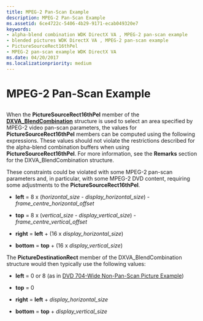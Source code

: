 ```yaml
---
title: MPEG-2 Pan-Scan Example
description: MPEG-2 Pan-Scan Example
ms.assetid: 6ce4722c-5406-4b29-9171-ecab049320e7
keywords:
- alpha-blend combination WDK DirectX VA , MPEG-2 pan-scan example
- blended pictures WDK DirectX VA , MPEG-2 pan-scan example
- PictureSourceRect16thPel
- MPEG-2 pan-scan example WDK DirectX VA
ms.date: 04/20/2017
ms.localizationpriority: medium
---
```


# MPEG-2 Pan-Scan Example


## <span id="ddk_mpeg_2_pan_scan_example_gg"></span><span id="DDK_MPEG_2_PAN_SCAN_EXAMPLE_GG"></span>


When the **PictureSourceRect16thPel** member of the [**DXVA\_BlendCombination**](https://docs.microsoft.com/windows-hardware/drivers/ddi/dxva/ns-dxva-_dxva_blendcombination) structure is used to select an area specified by MPEG-2 video pan-scan parameters, the values for **PictureSourceRect16thPel** members can be computed using the following expressions. These values should not violate the restrictions described for the alpha-blend combination buffers when using **PictureSourceRect16thPel**. For more information, see the **Remarks** section for the DXVA\_BlendCombination structure.

These constraints could be violated with some MPEG-2 pan-scan parameters and, in particular, with some MPEG-2 DVD content, requiring some adjustments to the **PictureSourceRect16thPel**.

-   **left** = 8 x (*horizontal\_size* - *display\_horizontal\_size*) - *frame\_centre\_horizontal\_offset*

-   **top** = 8 x (*vertical\_size - display\_vertical\_size*) - *frame\_centre\_vertical\_offset*

-   **right** = **left** + (16 x *display\_horizontal\_size*)

-   **bottom** = **top** + (16 x *display\_vertical\_size*)

The **PictureDestinationRect** member of the DXVA\_BlendCombination structure would then typically use the following values:

-   **left** = 0 or 8 (as in [DVD 704-Wide Non-Pan-Scan Picture Example](dvd-704-wide-non-pan-scan-example.md))

-   **top** = 0

-   **right** = **left** + *display\_horizontal\_size*

-   **bottom** = **top** + *display\_vertical\_size*

 

 





